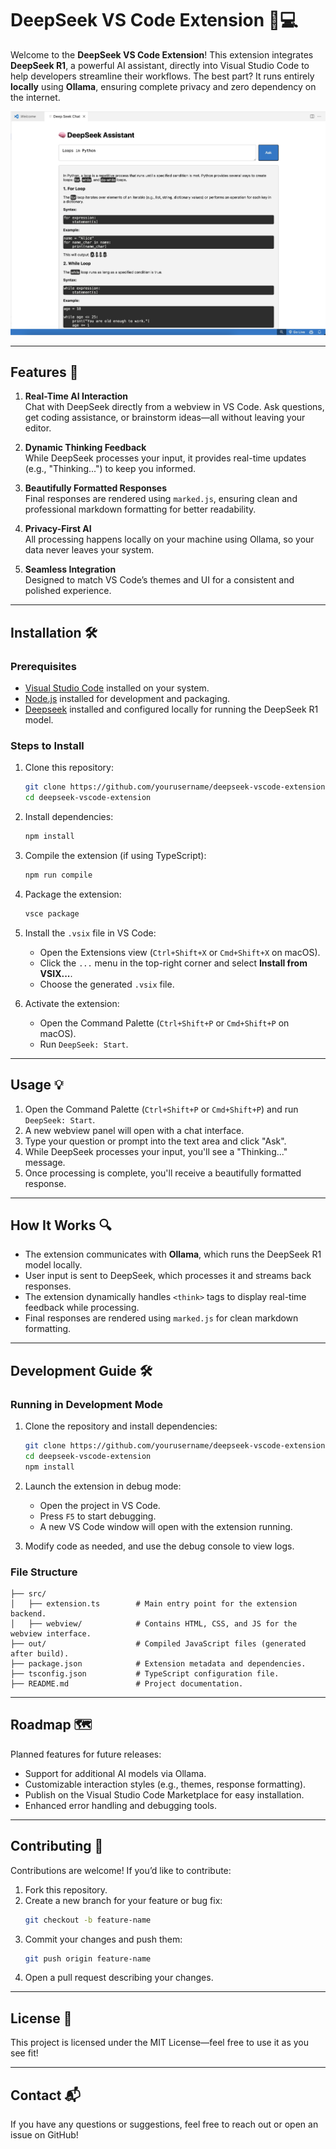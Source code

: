 # DeepSeek VS Code Extension 🧠💻

Welcome to the **DeepSeek VS Code Extension**! This extension integrates **DeepSeek R1**, a powerful AI assistant, directly into Visual Studio Code to help developers streamline their workflows. The best part? It runs entirely **locally** using **Ollama**, ensuring complete privacy and zero dependency on the internet.

![Screenshot](example_dsvs.jpg)

---

## Features 🚀

1. **Real-Time AI Interaction**  
   Chat with DeepSeek directly from a webview in VS Code. Ask questions, get coding assistance, or brainstorm ideas—all without leaving your editor.

2. **Dynamic Thinking Feedback**  
   While DeepSeek processes your input, it provides real-time updates (e.g., "Thinking...") to keep you informed.

3. **Beautifully Formatted Responses**  
   Final responses are rendered using `marked.js`, ensuring clean and professional markdown formatting for better readability.

4. **Privacy-First AI**  
   All processing happens locally on your machine using Ollama, so your data never leaves your system.

5. **Seamless Integration**  
   Designed to match VS Code’s themes and UI for a consistent and polished experience.

---

## Installation 🛠️

### Prerequisites
- [Visual Studio Code](https://code.visualstudio.com/) installed on your system.
- [Node.js](https://nodejs.org/) installed for development and packaging.
- [Deepseek](https://chat.deepseek.com/) installed and configured locally for running the DeepSeek R1 model.

### Steps to Install
1. Clone this repository:
   ```bash
   git clone https://github.com/yourusername/deepseek-vscode-extension.git
   cd deepseek-vscode-extension
   ```

2. Install dependencies:
   ```bash
   npm install
   ```

3. Compile the extension (if using TypeScript):
   ```bash
   npm run compile
   ```

4. Package the extension:
   ```bash
   vsce package
   ```

5. Install the `.vsix` file in VS Code:
   - Open the Extensions view (`Ctrl+Shift+X` or `Cmd+Shift+X` on macOS).
   - Click the `...` menu in the top-right corner and select **Install from VSIX...**.
   - Choose the generated `.vsix` file.

6. Activate the extension:
   - Open the Command Palette (`Ctrl+Shift+P` or `Cmd+Shift+P` on macOS).
   - Run `DeepSeek: Start`.

---

## Usage 💡

1. Open the Command Palette (`Ctrl+Shift+P` or `Cmd+Shift+P`) and run `DeepSeek: Start`.
2. A new webview panel will open with a chat interface.
3. Type your question or prompt into the text area and click "Ask".
4. While DeepSeek processes your input, you'll see a "Thinking..." message.
5. Once processing is complete, you'll receive a beautifully formatted response.

---

## How It Works 🔍

- The extension communicates with **Ollama**, which runs the DeepSeek R1 model locally.
- User input is sent to DeepSeek, which processes it and streams back responses.
- The extension dynamically handles `<think>` tags to display real-time feedback while processing.
- Final responses are rendered using `marked.js` for clean markdown formatting.

---

## Development Guide 🛠️

### Running in Development Mode
1. Clone the repository and install dependencies:
   ```bash
   git clone https://github.com/yourusername/deepseek-vscode-extension.git
   cd deepseek-vscode-extension
   npm install
   ```

2. Launch the extension in debug mode:
   - Open the project in VS Code.
   - Press `F5` to start debugging.
   - A new VS Code window will open with the extension running.

3. Modify code as needed, and use the debug console to view logs.

### File Structure
```
├── src/
│   ├── extension.ts        # Main entry point for the extension backend.
│   ├── webview/            # Contains HTML, CSS, and JS for the webview interface.
├── out/                    # Compiled JavaScript files (generated after build).
├── package.json            # Extension metadata and dependencies.
├── tsconfig.json           # TypeScript configuration file.
├── README.md               # Project documentation.
```

---

## Roadmap 🗺️

Planned features for future releases:
- Support for additional AI models via Ollama.
- Customizable interaction styles (e.g., themes, response formatting).
- Publish on the Visual Studio Code Marketplace for easy installation.
- Enhanced error handling and debugging tools.

---


## Contributing 🤝

Contributions are welcome! If you’d like to contribute:
1. Fork this repository.
2. Create a new branch for your feature or bug fix:  
   ```bash
   git checkout -b feature-name
   ```
3. Commit your changes and push them:  
   ```bash
   git push origin feature-name
   ```
4. Open a pull request describing your changes.

---

## License 📜

This project is licensed under the MIT License—feel free to use it as you see fit!

---

## Contact 📬

If you have any questions or suggestions, feel free to reach out or open an issue on GitHub!
